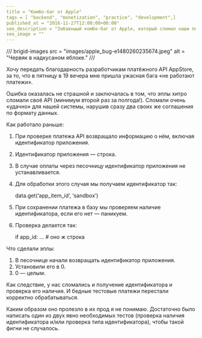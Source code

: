 ```yaml
---
title = "Комбо-баг от Apple"
tags = [ "backend", "monetization", "practice", "development",]
published_at = "2016-11-27T12:00:00+00:00"
seo_description = "Забавныый комбо-баг от Apple, который сломал наши плоатежи."
seo_image = ""
---
```


/// brigid-images
src = "images/apple_bug-e1480260235674.jpeg"
alt = "Червяк в надкусаном яблоке."
///

Хочу передать благодарность разработчикам платёжного API AppStore, за то, что в пятницу в 19 вечера мне пришла ужасная бага «не работают платежи».

Ошибка оказалась не страшной и заключалась в том, что эплы хитро сломали своё API (минимум второй раз за полгода!). Сломали очень «удачно» для нашей системы, нарушив сразу два своих же соглашения по формату данных.

<!-- more -->

Как работало раньше:

1. При проверке платежа API возвращало информацию о нём, включая идентификатор приложения.
2. Идентификатор приложения — строка.
3. В случае оплаты через песочницу идентификатор приложения не устанавливается.
4. Для обработки этого случая мы получаем идентификатор так:

    data.get(‘app\_item\_id’, ‘sandbox’)

5. При сохранении платежа в базу мы проверяем наличие идентификатора, если его нет — паникуем.
6. Проверка делается так:

    if app\_id: … # оно ж строка


Что сделали эплы:

1. В песочнице начали возвращать идентификатор приложения.
2. Установили его в 0.
3. 0 — целым.

Как следствие, у нас сломались и получение идентификатора и проверка его наличия. И бедные тестовые платежи перестали корректно обрабатываться.

Каким образом оно пролезло в их прод я не понимаю. Достаточно было написать один из двух явно необходимых тестов (проверка наличия идентификатора и/или проверка типа идентификатора), чтобы такой фигни не случалось.
